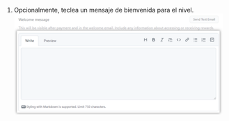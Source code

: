 1. Opcionalmente, teclea un mensaje de bienvenida para el nivel. ![Agregar un mensaje de bienvenida](/assets/images/help/sponsors/add-a-welcome-message.png)
